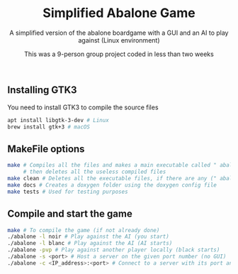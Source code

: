 <h1 align="center">Simplified Abalone Game</h1>
<p align="center">A simplified version of the abalone boardgame with a GUI and an AI to play against (Linux environment)</p>
<p align="center">This was a 9-person group project coded in less than two weeks</p>
<br>

## Installing GTK3
<p align="left">You need to install GTK3 to compile the source files</p>

```bash
apt install libgtk-3-dev # Linux
brew install gtk+3 # macOS
```
## MakeFile options

```bash
make # Compiles all the files and makes a main executable called " abalone ",
     # then deletes all the useless compiled files
make clean # Deletes all the executable files, if there are any (" abalone " file included)
make docs # Creates a doxygen folder using the doxygen config file
make tests # Used for testing purposes
```

## Compile and start the game

```bash
make # To compile the game (if not already done)
./abalone -l noir # Play against the AI (you start)
./abalone -l blanc # Play against the AI (AI starts)
./abalone -pvp # Play against another player locally (black starts)
./abalone -s <port> # Host a server on the given port number (no GUI)
./abalone -c <IP_address>:<port> # Connect to a server with its port and IP address (no GUI)
```

